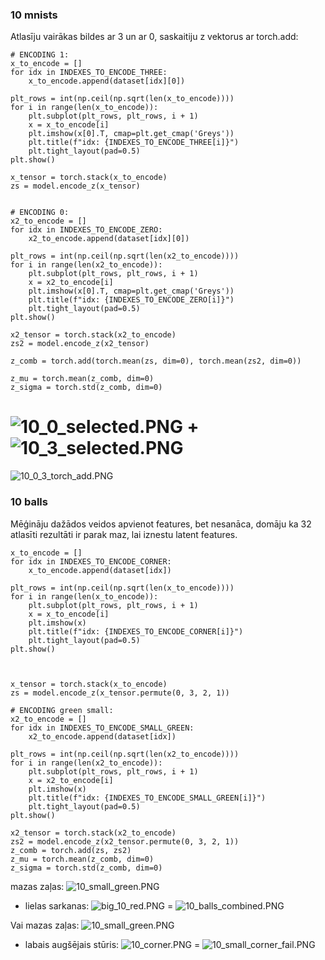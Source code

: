 ### 10 mnists


Atlasīju vairākas bildes ar 3 un ar 0, saskaitiju z vektorus ar torch.add:

~~~
# ENCODING 1:
x_to_encode = []
for idx in INDEXES_TO_ENCODE_THREE:
    x_to_encode.append(dataset[idx][0])

plt_rows = int(np.ceil(np.sqrt(len(x_to_encode))))
for i in range(len(x_to_encode)):
    plt.subplot(plt_rows, plt_rows, i + 1)
    x = x_to_encode[i]
    plt.imshow(x[0].T, cmap=plt.get_cmap('Greys'))
    plt.title(f"idx: {INDEXES_TO_ENCODE_THREE[i]}")
    plt.tight_layout(pad=0.5)
plt.show()

x_tensor = torch.stack(x_to_encode)
zs = model.encode_z(x_tensor)


# ENCODING 0:
x2_to_encode = []
for idx in INDEXES_TO_ENCODE_ZERO:
    x2_to_encode.append(dataset[idx][0])

plt_rows = int(np.ceil(np.sqrt(len(x2_to_encode))))
for i in range(len(x2_to_encode)):
    plt.subplot(plt_rows, plt_rows, i + 1)
    x = x2_to_encode[i]
    plt.imshow(x[0].T, cmap=plt.get_cmap('Greys'))
    plt.title(f"idx: {INDEXES_TO_ENCODE_ZERO[i]}")
    plt.tight_layout(pad=0.5)
plt.show()

x2_tensor = torch.stack(x2_to_encode)
zs2 = model.encode_z(x2_tensor)

z_comb = torch.add(torch.mean(zs, dim=0), torch.mean(zs2, dim=0))

z_mu = torch.mean(z_comb, dim=0)
z_sigma = torch.std(z_comb, dim=0)
~~~
![10_0_selected.PNG](..%2Fmedia%2F10_0_selected.PNG)
+
![10_3_selected.PNG](..%2Fmedia%2F10_3_selected.PNG)
=
![10_0_3_torch_add.PNG](..%2Fmedia%2F10_0_3_torch_add.PNG)

### 10 balls
Mēģināju dažādos veidos apvienot features, bet nesanāca, domāju ka 32 atlasīti rezultāti ir parak maz, lai iznestu latent features.
~~~
x_to_encode = []
for idx in INDEXES_TO_ENCODE_CORNER:
    x_to_encode.append(dataset[idx])

plt_rows = int(np.ceil(np.sqrt(len(x_to_encode))))
for i in range(len(x_to_encode)):
    plt.subplot(plt_rows, plt_rows, i + 1)
    x = x_to_encode[i]
    plt.imshow(x)
    plt.title(f"idx: {INDEXES_TO_ENCODE_CORNER[i]}")
    plt.tight_layout(pad=0.5)
plt.show()



x_tensor = torch.stack(x_to_encode)
zs = model.encode_z(x_tensor.permute(0, 3, 2, 1))

# ENCODING green small:
x2_to_encode = []
for idx in INDEXES_TO_ENCODE_SMALL_GREEN:
    x2_to_encode.append(dataset[idx])

plt_rows = int(np.ceil(np.sqrt(len(x2_to_encode))))
for i in range(len(x2_to_encode)):
    plt.subplot(plt_rows, plt_rows, i + 1)
    x = x2_to_encode[i]
    plt.imshow(x)
    plt.title(f"idx: {INDEXES_TO_ENCODE_SMALL_GREEN[i]}")
    plt.tight_layout(pad=0.5)
plt.show()

x2_tensor = torch.stack(x2_to_encode)
zs2 = model.encode_z(x2_tensor.permute(0, 3, 2, 1))
z_comb = torch.add(zs, zs2)
z_mu = torch.mean(z_comb, dim=0)
z_sigma = torch.std(z_comb, dim=0)
~~~
mazas zaļas:
![10_small_green.PNG](..%2Fmedia%2F10_small_green.PNG)
+ lielas sarkanas:
![big_10_red.PNG](..%2Fmedia%2Fbig_10_red.PNG)
=
![10_balls_combined.PNG](..%2Fmedia%2F10_balls_combined.PNG)

Vai
mazas zaļas:
![10_small_green.PNG](..%2Fmedia%2F10_small_green.PNG)
+ labais augšējais stūris:
![10_corner.PNG](..%2Fmedia%2F10_corner.PNG)
=
![10_small_corner_fail.PNG](..%2Fmedia%2F10_small_corner_fail.PNG)


